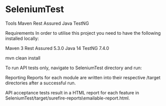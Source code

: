 # SeleniumTest

Tools
Maven
Rest Assured
Java
TestNG


Requirements
In order to utilise this project you need to have the following installed locally:

Maven 3
Rest Assured 5.3.0
Java 14
TestNG 7.4.0


mvn clean install

To run API tests only, navigate to SeleniumTest directory and run:


Reporting
Reports for each module are written into their respective /target directories after a successful run.

API acceptance tests result in a HTML report for each feature in SeleniumTest/target/surefire-reports\emailable-report.html.
